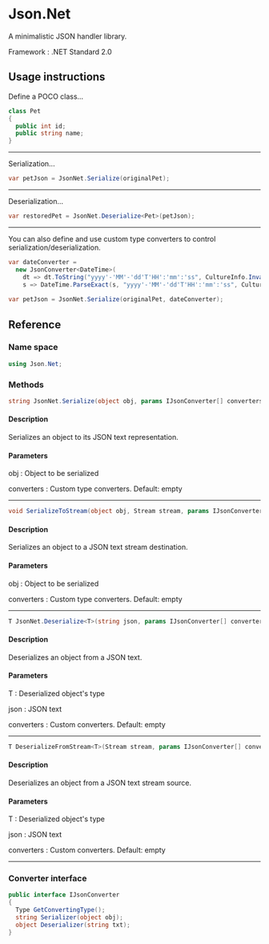# Json.Net
A minimalistic JSON handler library. 

Framework : .NET Standard 2.0


## Usage instructions
Define a POCO class...

``` cs
class Pet
{
  public int id;
  public string name;
}
```
***
Serialization...
``` cs
var petJson = JsonNet.Serialize(originalPet);
```
***
Deserialization...
``` cs
var restoredPet = JsonNet.Deserialize<Pet>(petJson);
```            
***
You can also define and use custom type converters to control serialization/deserialization.
``` cs
var dateConverter = 
  new JsonConverter<DateTime>(
    dt => dt.ToString("yyyy'-'MM'-'dd'T'HH':'mm':'ss", CultureInfo.InvariantCulture),
    s => DateTime.ParseExact(s, "yyyy'-'MM'-'dd'T'HH':'mm':'ss", CultureInfo.InvariantCulture));
  
var petJson = JsonNet.Serialize(originalPet, dateConverter);
```

## Reference

### Name space
``` cs
using Json.Net;
```

### Methods
``` cs
string JsonNet.Serialize(object obj, params IJsonConverter[] converters)
```

  #### Description
  Serializes an object to its JSON text representation.

  #### Parameters
  obj        : Object to be serialized  
  
  converters : Custom type converters. Default: empty

***

``` cs
void SerializeToStream(object obj, Stream stream, params IJsonConverter[] converters)
```

  #### Description
  Serializes an object to a JSON text stream destination.

  #### Parameters
  obj        : Object to be serialized  
  
  converters : Custom type converters. Default: empty

***

``` cs
T JsonNet.Deserialize<T>(string json, params IJsonConverter[] converters)
```
  
  #### Description
  Deserializes an object from a JSON text.
  
  #### Parameters
  T : Deserialized object's type
  
  json : JSON text
  
  converters : Custom converters. Default: empty
  
***

``` cs
T DeserializeFromStream<T>(Stream stream, params IJsonConverter[] converters)
```
  
  #### Description
  Deserializes an object from a JSON text stream source.
  
  #### Parameters
  T : Deserialized object's type
  
  json : JSON text
  
  converters : Custom converters. Default: empty
  
***

### Converter interface
``` cs
public interface IJsonConverter
{
  Type GetConvertingType();
  string Serializer(object obj);
  object Deserializer(string txt);
}
```  
